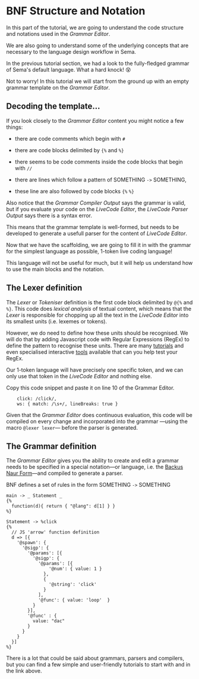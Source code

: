 # BNF Structure and Notation
 
In this part of the tutorial, we are going to understand the code structure and notations used in the *Grammar Editor*. 

We are also going to understand some of the underlying concepts that are necessary to the language design workflow in Sema.

In the previous tutorial section, we had a look to the fully-fledged grammar of Sema's default language. What a hard knock! 😵

Not to worry! In this tutorial we will start from the ground up with an empty grammar template on the *Grammar Editor*.

## Decoding the template...

If you look closely to the *Grammar Editor* content you might notice a few things:

*  there are code comments which begin with ```#```

*  there are code blocks delimited by ```{%``` and ```%}```

*  there seems to be code comments inside the code blocks that begin with ```//``` 

*  there are lines which follow a pattern of SOMETHING ```->``` SOMETHING, 

*  these line are also followed by code blocks ```{%``` ```%}```

Also notice that the *Grammar Compiler Output* says the grammar is valid, but if you evaluate your code on the *LiveCode Editor*, the *LiveCode Parser Output* says there is a syntax error.

This means that the grammar template is well-formed, but needs to be developed to generate a usefull parser for the content of *LiveCode Editor*. 

Now that we have the scaffolding, we are going to fill it in with the grammar for the simplest language as possible, 1-token live coding language! 

This language will not be useful for much, but it will help us understand how to use the main blocks and the notation.   



## The Lexer definition

The *Lexer* or *Tokeniser* definition is the first code block delimited by ```@{%``` and ```%}```. This code does *lexical analysis* of textual content, which means that the *Lexer* is responsible for chopping up all the text in the *LiveCode Editor* into its smallest units (i.e. lexemes or tokens).

However, we do need to define how these units should be recognised. We will do that by adding Javascript code with Regular Expressions (RegEx) to define the pattern to recognise these units. There are many [tutorials](https://www.w3schools.com/jsref/jsref_obj_regexp.asp) and even specialised interactive [tools](https://regex101.com/) available that can you help test your RegEx.

Our 1-token language will have precisely one specific token, and we can only use that token in the *LiveCode Editor* and nothing else. 

Copy this code snippet and paste it on line 10 of the Grammar Editor.

```
	click: /click/,
	ws: { match: /\s+/, lineBreaks: true }
```

Given that the *Grammar Editor* does continuous evaluation, this code will be compiled on every change and incorporated into the grammar —using the macro `@lexer lexer`— before the parser is generated.


## The Grammar definition

The *Grammar Editor* gives you the ability to create and edit a grammar needs to be specified in a special notation—or language, i.e. the [Backus Naur Form](http://hardmath123.github.io/earley.html)—and  compiled to generate a parser.

BNF defines a set of rules in the form SOMETHING ```->``` SOMETHING 

```
main -> _ Statement _
{%
  function(d){ return { "@lang": d[1] } } 
%}
```

```
Statement -> %click
{% 
  // JS 'arrow' function definition 
  d => [{
    '@spawn': {
      '@sigp': {
        '@params': [{        
          '@sigp': { 
            '@params': [{
                '@num': { value: 1 }
              },
              {
                '@string': 'click'
              }
            ],
            '@func': { value: 'loop'  }
          }
        }],
        '@func' : {
          value: "dac"
        }
      }
    }
  }]
%}
```


There is a lot that could be said about grammars, parsers and compilers, but you can find a few simple and user-friendly tutorials to start with and in the link above.





